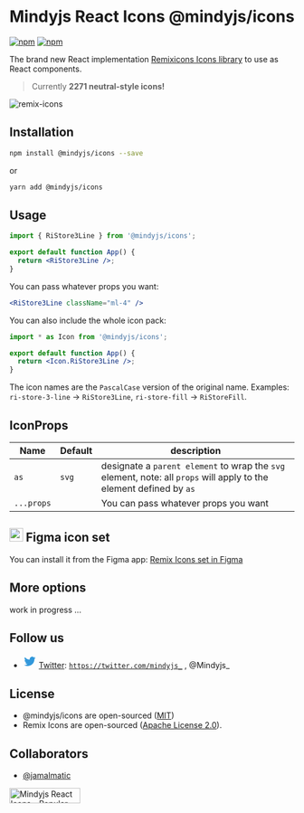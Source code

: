 # Mindyjs React Icons @mindyjs/icons
[![npm](https://img.shields.io/npm/v/@mindyjs/icons?color=blue&logo=mindyjs&style=flat-square)](https://www.npmjs.com/package/@mindyjs/icons) [![npm](https://img.shields.io/npm/dt/@mindyjs/icons?style=flat-square)](https://www.npmjs.com/package/@mindyjs/icons)

The brand new React implementation [Remixicons Icons library](https://remixicon.com/) to use as React components.

> Currently **2271 neutral-style icons!**

![remix-icons](https://camo.githubusercontent.com/fcc655218b07770c13935a69a42bd598f5fc275c019e4f6048d65ca2254b699c/687474703a2f2f63646e2e72656d697869636f6e2e636f6d2f707265766965772e737667)

## Installation

```bash
npm install @mindyjs/icons --save
```

or

```bash
yarn add @mindyjs/icons
```

## Usage

```jsx
import { RiStore3Line } from '@mindyjs/icons';

export default function App() {
  return <RiStore3Line />;
}
```

You can pass whatever props you want:

```jsx
<RiStore3Line className="ml-4" />
```

You can also include the whole icon pack:

```jsx
import * as Icon from '@mindyjs/icons';

export default function App() {
  return <Icon.RiStore3Line />;
}
```

The icon names are the `PascalCase` version of the original name. Examples: `ri-store-3-line` → `RiStore3Line`, `ri-store-fill` → `RiStoreFill`.


## IconProps

| Name  | Default | description |
| --- | --- | --- |
| `as` | `svg` | designate a `parent element` to wrap the `svg` element, note: all `props` will apply to the element defined by `as`                               |
| `...props`  |  |  You can pass whatever props you want |




## <img src="https://upload.wikimedia.org/wikipedia/commons/3/33/Figma-logo.svg" width="24" height="24"> Figma icon set 
You can install it from the Figma app: [Remix Icons set in Figma](https://www.figma.com/community/file/1002848975625306383)

## More options

work in progress ...

## Follow us

* <svg xmlns="http://www.w3.org/2000/svg" viewBox="0 0 24 24" width="24" height="24"><path fill="none" d="M0 0h24v24H0z"/><path d="M22.162 5.656a8.384 8.384 0 0 1-2.402.658A4.196 4.196 0 0 0 21.6 4c-.82.488-1.719.83-2.656 1.015a4.182 4.182 0 0 0-7.126 3.814 11.874 11.874 0 0 1-8.62-4.37 4.168 4.168 0 0 0-.566 2.103c0 1.45.738 2.731 1.86 3.481a4.168 4.168 0 0 1-1.894-.523v.052a4.185 4.185 0 0 0 3.355 4.101 4.21 4.21 0 0 1-1.89.072A4.185 4.185 0 0 0 7.97 16.65a8.394 8.394 0 0 1-6.191 1.732 11.83 11.83 0 0 0 6.41 1.88c7.693 0 11.9-6.373 11.9-11.9 0-.18-.005-.362-.013-.54a8.496 8.496 0 0 0 2.087-2.165z" fill="rgba(50,152,219,1)"/></svg> [Twitter](https://twitter.com/mindyjs_): [```https://twitter.com/mindyjs_```](https://twitter.com/mindyjs_) , @Mindyjs_

## License

- @mindyjs/icons are open-sourced ([MIT](https://github.com/oxich/mindyjs/blob/main/packages/icons/LICENSE.md))
- Remix Icons are open-sourced ([Apache License 2.0](https://github.com/Remix-Design/RemixIcon/blob/master/License)).

## Collaborators

- [@jamalmatic](https://github.com/jamalmatic)

<a href="https://www.producthunt.com/posts/mindyjs-react-icons?utm_source=badge-featured&utm_medium=badge&utm_souce=badge-mindyjs&#0045;react&#0045;icons" target="_blank"><img src="https://api.producthunt.com/widgets/embed-image/v1/featured.svg?post_id=363105&theme=light" alt="Mindyjs&#0032;React&#0032;Icons - Popular&#0032;remixicons&#0032;library&#0032;to&#0032;use&#0032;as&#0032;React&#0032;Component | Product Hunt" style="width: 125px; height: 27px;" width="125" height="27" /></a>